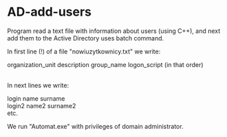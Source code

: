 # AD-add-users
Program read a text file with information about users (using C++), and next add them to the Active Directory uses batch command.

In first line (!) of a file "nowiuzytkownicy.txt" we write:

organization_unit description group_name logon_script (in that order)

<br>
In next lines we write: <br>

login name surname <br>
login2 name2 surname2<br>
etc.
<br>

We run "Automat.exe" with privileges of domain administrator. 
